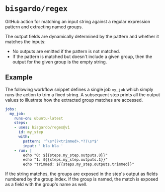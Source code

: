 # `bisgardo/regex`

GitHub action for matching an input string against a regular expression pattern and extracting named groups.

The output fields are dynamically determined by the pattern and whether it matches the inputs:

- No outputs are emitted if the pattern is not matched.
- If the pattern is matched but doesn't include a given group, then the output for the given group is the empty string.

## Example

The following workflow snippet defines a single job `my_job` which simply runs the action to trim a fixed string.
A subsequent step prints all the output values to illustrate how the extracted group matches are accessed.

```yaml
jobs:
  my_job:
    runs-on: ubuntu-latest
    steps:
    - uses: bisgardo/regex@v1
      id: my_step
      with:
        pattern: '^\s*(?<trimmed>.*?)\s*$'
        input: ' bla bla '
    - run: |
        echo "0: ${{steps.my_step.outputs.0}}"
        echo "1: ${{steps.my_step.outputs.1}}"
        echo "trimmed: ${{steps.my_step.outputs.trimmed}}"
```

If the string matches, the groups are exposed in the step's output as fields numbered by the group index.
If the group is named, the match is exposed as a field with the group's name as well.
